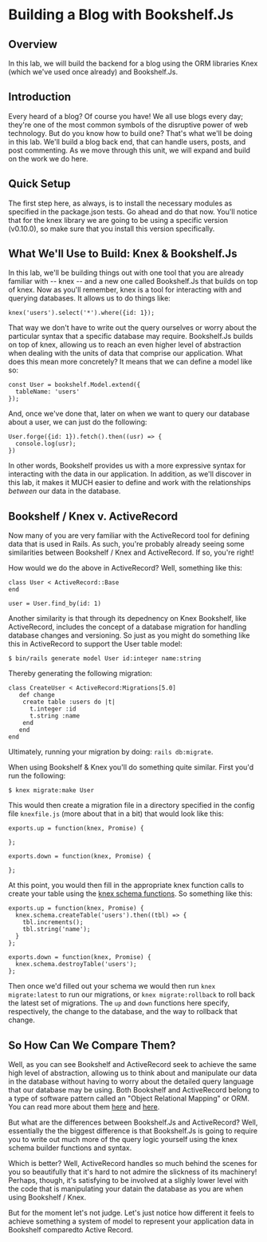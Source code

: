 Building a Blog with Bookshelf.Js
=================================

## Overview

In this lab, we will build the backend for a blog using the ORM libraries Knex (which we've used once already) and Bookshelf.Js.

## Introduction

Every heard of a blog? Of course you have! We all use blogs every day; they're one of the most common symbols of the disruptive power of web technology. But do you know how to build one? That's what we'll be doing in this lab. We'll build a blog back end, that can handle users, posts, and post commenting. As we move through this unit, we will expand and build on the work we do here.

## Quick Setup
 
The first step here, as always, is to install the necessary modules as specified in the package.json tests. Go ahead and do that now. You'll notice that for the knex library we are going to be using a specific version (v0.10.0), so make sure that you install this version specifically.

## What We'll Use to Build: Knex & Bookshelf.Js
 
In this lab, we'll be building things out with one tool that you are already familiar with -- knex -- and a new one called Bookshelf.Js that builds on top of knex. Now as you'll remember, knex is a tool for interacting with and querying databases. It allows us to do things like:

```
knex('users').select('*').where({id: 1});
```

That way we don't have to write out the query ourselves or worry about the particular syntax that a specific database may require. Bookshelf.Js builds on top of knex, allowing us to reach an even higher level of abstraction when dealing with the units of data that comprise our application. What does this mean more concretely? It means that we can define a model like so:

```
const User = bookshelf.Model.extend({
  tableName: 'users'
});
```

And, once we've done that, later on when we want to query our database about a user, we can just do the following:

```
User.forge({id: 1}).fetch().then((usr) => {
  console.log(usr);
})
```

In other words, Bookshelf provides us with a more expressive syntax for interacting with the data in our application. In addition, as we'll discover in this lab, it makes it MUCH easier to define and work with the relationships *between* our data in the database.
 
## Bookshelf / Knex v. ActiveRecord

Now many of you are very familiar with the ActiveRecord tool for defining data that is used in Rails. As such, you're probably already seeing some similarities between Bookshelf / Knex and ActiveRecord. If so, you're right!

How would we do the above in ActiveRecord? Well, something like this:

```
class User < ActiveRecord::Base
end

user = User.find_by(id: 1)
```



Another similarity is that through its depednency on Knex Bookshelf, like ActiveRecord, includes the concept of a database migration for handling database changes and versioning. So just as you might do something like this in ActiveRecord to support the User table model:

```
$ bin/rails generate model User id:integer name:string
```
  
Thereby generating the following migration:

```
class CreateUser < ActiveRecord:Migrations[5.0]
   def change
    create table :users do |t|
      t.integer :id
      t.string :name
    end
   end
end
```

Ultimately, running your migration by doing: `rails db:migrate`.

When using Bookshelf & Knex you'll do something quite similar. First you'd run the following:

```
$ knex migrate:make User
```

This would then create a migration file in a directory specified in the config file `knexfile.js` (more about that in a bit) that would look like this:

```
exports.up = function(knex, Promise) {

};

exports.down = function(knex, Promise) {

};
```

At this point, you would then fill in the appropriate knex function calls to create your table using the [knex schema functions](http://knexjs.org/#Schema). So something like this:

```
exports.up = function(knex, Promise) {
  knex.schema.createTable('users').then((tbl) => {
    tbl.increments();
    tbl.string('name');
  }
};

exports.down = function(knex, Promise) {
  knex.schema.destroyTable('users');
};
```

Then once we'd filled out your schema we would then run `knex migrate:latest` to run our migrations, or `knex migrate:rollback` to roll back the latest set of migrations. The `up` and `down` functions here specify, respectively, the change to the database, and the way to rollback that change.


## So How Can We Compare Them?

Well, as you can see Bookshelf and ActiveRecord seek to achieve the same high level of abstraction, allowing us to think about and manipulate our data in the database without having to worry about the detailed query language that our database may be using.
Both Bookshelf and ActiveRecord belong to a type of software pattern called an "Object Relational Mapping" or ORM. You can read more about them [here](http://en.wikipedia.org/wiki/Object-relational_mapping) and [here](https://stackoverflow.com/questions/1279613/what-is-an-orm-and-where-can-i-learn-more-about-it).

But what are the differences between Bookshelf.Js and ActiveRecord? Well, essentially the the biggest difference is that Bookshelf.Js is going to require you to write out much more of the query logic yourself using the knex schema builder functions and syntax.

Which is better? Well, ActiveRecord handles so much behind the scenes for you so beautifully that it's hard to not admire the slickness of its machinery! Perhaps, though, it's satisfying to be involved at a slighly lower level with the code that is manipulating your datain the database as you are when using Bookshelf / Knex.

But for the moment let's not judge. Let's just notice how different it feels to achieve something a system of model to represent your application data in Bookshelf comparedto Active Record.





